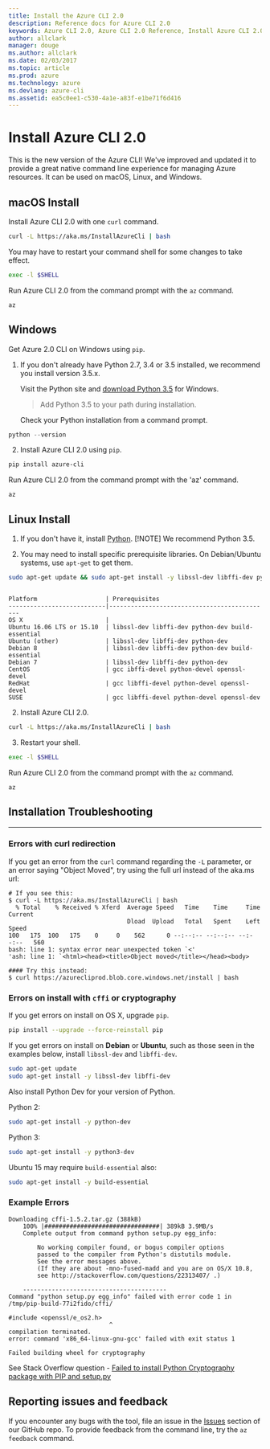 ```yaml
---
title: Install the Azure CLI 2.0
description: Reference docs for Azure CLI 2.0
keywords: Azure CLI 2.0, Azure CLI 2.0 Reference, Install Azure CLI 2.0, Azure Python CLI
author: allclark
manager: douge
ms.author: allclark
ms.date: 02/03/2017
ms.topic: article
ms.prod: azure
ms.technology: azure
ms.devlang: azure-cli
ms.assetid: ea5c0ee1-c530-4a1e-a83f-e1be71f6d416
---
```


# Install Azure CLI 2.0

This is the new version of the Azure CLI! We've improved and updated it to provide a great native command line experience for managing Azure resources.  It can be used on macOS, Linux, and Windows.

## macOS Install

Install Azure CLI 2.0 with one `curl` command.

```bash
curl -L https://aka.ms/InstallAzureCli | bash
```
You may have to restart your command shell for some changes to take effect.

```bash
exec -l $SHELL
```
Run Azure CLI 2.0 from the command prompt with the `az` command.

```AzureCLI
az
```

## Windows

Get Azure 2.0 CLI on Windows using `pip`. 

1. If you don't already have Python 2.7, 3.4 or 3.5 installed, we recommend you install version 3.5.x.

    Visit the Python site and [download Python 3.5](https://www.python.org/downloads/release/python-352/) for Windows.  

    > Add Python 3.5 to your path during installation.

    Check your Python installation from a command prompt.

```python
python --version
```

2. Install Azure CLI 2.0 using `pip`.

```bash
pip install azure-cli
```

Run Azure CLI 2.0 from the command prompt with the 'az' command.

```
az
```

## Linux Install

1. If you don't have it, install [Python](https://www.python.org/downloads).
  [!NOTE] We recommend Python 3.5.

2. You may need to install specific prerequisite libraries. On Debian/Ubuntu systems, use `apt-get` to get them.

```bash
sudo apt-get update && sudo apt-get install -y libssl-dev libffi-dev python-dev
```
```output

Platform                   | Prerequisites
---------------------------|---------------------------------------------
OS X                       |
Ubuntu 16.06 LTS or 15.10  | libssl-dev libffi-dev python-dev build-essential
Ubuntu (other)             | libssl-dev libffi-dev python-dev
Debian 8                   | libssl-dev libffi-dev python-dev build-essential
Debian 7                   | libssl-dev libffi-dev python-dev
CentOS                     | gcc ibffi-devel python-devel openssl-devel
RedHat                     | gcc libffi-devel python-devel openssl-devel
SUSE                       | gcc libffi-devel python-devel openssl-dev
```

2. Install Azure CLI 2.0.

```bash
curl -L https://aka.ms/InstallAzureCli | bash
```

3. Restart your shell.

```bash
exec -l $SHELL
```

Run Azure CLI 2.0 from the command prompt with the `az` command.

```AzureCLI
az
```

## Installation Troubleshooting
-------------------------------

### Errors with curl redirection

If you get an error from the `curl` command regarding the `-L` parameter, or an error saying "Object Moved", try using the full url instead of the aka.ms url:
```
# If you see this:
$ curl -L https://aka.ms/InstallAzureCli | bash
  % Total    % Received % Xferd  Average Speed   Time    Time     Time  Current
                                 Dload  Upload   Total   Spent    Left  Speed
100   175  100   175    0     0    562      0 --:--:-- --:--:-- --:--:--   560
bash: line 1: syntax error near unexpected token `<'
'ash: line 1: `<html><head><title>Object moved</title></head><body>

#### Try this instead:
$ curl https://azurecliprod.blob.core.windows.net/install | bash
```


### Errors on install with `cffi` or cryptography

If you get errors on install on OS X, upgrade `pip`.

```bash
pip install --upgrade --force-reinstall pip
```

If you get errors on install on **Debian** or **Ubuntu**, such as those seen in the examples below,
install `libssl-dev` and `libffi-dev`.

```bash
sudo apt-get update
sudo apt-get install -y libssl-dev libffi-dev
```

Also install Python Dev for your version of Python.

Python 2:

```bash
sudo apt-get install -y python-dev
```

Python 3:

```bash
sudo apt-get install -y python3-dev
```

Ubuntu 15 may require `build-essential` also:

```bash
sudo apt-get install -y build-essential
```

### Example Errors

```output
Downloading cffi-1.5.2.tar.gz (388kB)
    100% |################################| 389kB 3.9MB/s
    Complete output from command python setup.py egg_info:

        No working compiler found, or bogus compiler options
        passed to the compiler from Python's distutils module.
        See the error messages above.
        (If they are about -mno-fused-madd and you are on OS/X 10.8,
        see http://stackoverflow.com/questions/22313407/ .)

    ----------------------------------------
Command "python setup.py egg_info" failed with error code 1 in /tmp/pip-build-77i2fido/cffi/
```

```output
#include <openssl/e_os2.h>
                            ^
compilation terminated.
error: command 'x86_64-linux-gnu-gcc' failed with exit status 1

Failed building wheel for cryptography
```

See Stack Overflow question - [Failed to install Python Cryptography package with PIP and setup.py](http://stackoverflow.com/questions/22073516/failed-to-install-python-cryptography-package-with-pip-and-setup-py)

## Reporting issues and feedback
If you encounter any bugs with the tool,
file an issue in the [Issues](https://github.com/Azure/azure-cli/issues) section of our GitHub repo.
To provide feedback from the command line, try the `az feedback` command.
